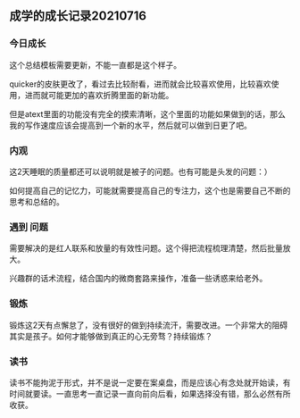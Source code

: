 ## 成学的成长记录20210716

### 今日成长

这个总结模板需要更新，不能一直都是这个样子。

quicker的皮肤更改了，看过去比较耐看，进而就会比较喜欢使用，比较喜欢使用，进而就可能更加的喜欢折腾里面的新功能。

但是atext里面的功能没有完全的摸索清晰，这个里面的功能如果做到的话，那么我的写作速度应该会提高到一个新的水平，然后就可以做到日更了吧。

### 内观

这2天睡眠的质量都还可以说明就是被子的问题。也有可能是头发的问题：）

如何提高自己的记忆力，可能就需要提高自己的专注力，这个也是需要自己不断的思考和总结的。

### 遇到 问题

需要解决的是红人联系和放量的有效性问题。这个得把流程梳理清楚，然后批量放大。

兴趣群的话术流程，结合国内的微商套路来操作，准备一些诱惑来给老外。

### 锻炼

锻炼这2天有点懈怠了，没有很好的做到持续流汗，需要改进。一个非常大的阻碍其实是孩子。如何才能够做到真正的心无旁骛？持续锻炼？

### 读书

读书不能拘泥于形式，并不是说一定要在案桌盘，而是应该心有念处就开始读，有时间就要读。一直思考一直记录一直向前向后看，如果选择没有错，那么必然有所收获。